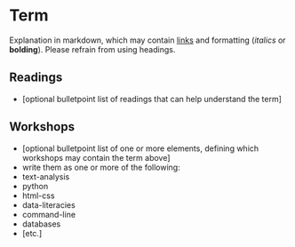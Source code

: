 # Term

Explanation in markdown, which may contain [links](#) and formatting (_italics_ or **bolding**). Please refrain from using headings.

## Readings

- [optional bulletpoint list of readings that can help understand the term]

## Workshops

- [optional bulletpoint list of one or more elements, defining which workshops may contain the term above]
- write them as one or more of the following:
- text-analysis
- python
- html-css
- data-literacies
- command-line
- databases
- [etc.]
